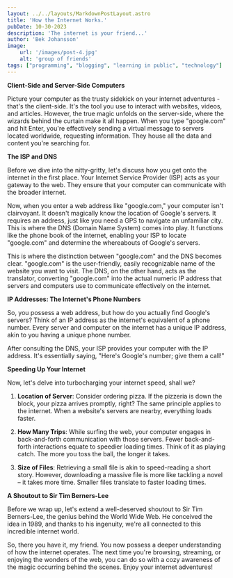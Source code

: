 ```yaml
---
layout: ../../layouts/MarkdownPostLayout.astro
title: 'How the Internet Works.'
pubDate: 10-30-2023
description: 'The internet is your friend...'
author: 'Bek Johansson'
image:
    url: '/images/post-4.jpg'
    alt: 'group of friends'
tags: ["programming", "blogging", "learning in public", "technology"]
---
```

**Client-Side and Server-Side Computers**

Picture your computer as the trusty sidekick on your internet adventures - that's the client-side. It's the tool you use to interact with websites, videos, and articles. However, the true magic unfolds on the server-side, where the wizards behind the curtain make it all happen. When you type "google.com" and hit Enter, you're effectively sending a virtual message to servers located worldwide, requesting information. They house all the data and content you're searching for.

**The ISP and DNS**

Before we dive into the nitty-gritty, let's discuss how you get onto the internet in the first place. Your Internet Service Provider (ISP) acts as your gateway to the web. They ensure that your computer can communicate with the broader internet.

Now, when you enter a web address like "google.com," your computer isn't clairvoyant. It doesn't magically know the location of Google's servers. It requires an address, just like you need a GPS to navigate an unfamiliar city. This is where the DNS (Domain Name System) comes into play. It functions like the phone book of the internet, enabling your ISP to locate "google.com" and determine the whereabouts of Google's servers. 

This is where the distinction between "google.com" and the DNS becomes clear. "google.com" is the user-friendly, easily recognizable name of the website you want to visit. The DNS, on the other hand, acts as the translator, converting "google.com" into the actual numeric IP address that servers and computers use to communicate effectively on the internet.

**IP Addresses: The Internet's Phone Numbers**

So, you possess a web address, but how do you actually find Google's servers? Think of an IP address as the internet's equivalent of a phone number. Every server and computer on the internet has a unique IP address, akin to you having a unique phone number.

After consulting the DNS, your ISP provides your computer with the IP address. It's essentially saying, "Here's Google's number; give them a call!"

**Speeding Up Your Internet**

Now, let's delve into turbocharging your internet speed, shall we?

1. **Location of Server**: Consider ordering pizza. If the pizzeria is down the block, your pizza arrives promptly, right? The same principle applies to the internet. When a website's servers are nearby, everything loads faster.

2. **How Many Trips**: While surfing the web, your computer engages in back-and-forth communication with those servers. Fewer back-and-forth interactions equate to speedier loading times. Think of it as playing catch. The more you toss the ball, the longer it takes.

3. **Size of Files**: Retrieving a small file is akin to speed-reading a short story. However, downloading a massive file is more like tackling a novel – it takes more time. Smaller files translate to faster loading times.

**A Shoutout to Sir Tim Berners-Lee**

Before we wrap up, let's extend a well-deserved shoutout to Sir Tim Berners-Lee, the genius behind the World Wide Web. He conceived the idea in 1989, and thanks to his ingenuity, we're all connected to this incredible internet world.

So, there you have it, my friend. You now possess a deeper understanding of how the internet operates. The next time you're browsing, streaming, or enjoying the wonders of the web, you can do so with a cozy awareness of the magic occurring behind the scenes. Enjoy your internet adventures!